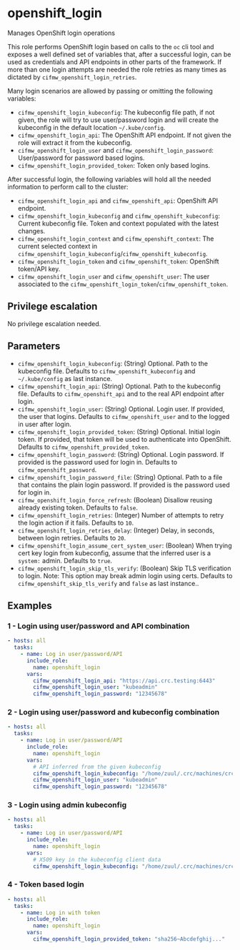# openshift_login
Manages OpenShift login operations

This role performs OpenShift login based on calls to the `oc` cli tool and exposes a well defined set of
variables that, after a successful login, can be used as credentials and API endpoints in other parts of
the framework. If more than one login attempts are needed the role retries as many times as dictated by
`cifmw_openshift_login_retries`.

Many login scenarios are allowed by passing or omitting the following variables:
- `cifmw_openshift_login_kubeconfig`: The kubeconfig file path, if not given, the role will try to use user/password login
    and will create the kubeconfig in the default location `~/.kube/config`.
- `cifmw_openshift_login_api`: The OpenShift API endpoint. If not given the role will extract it from the kubeconfig.
- `cifmw_openshift_login_user` and `cifmw_openshift_login_password`: User/password for password based logins.
- `cifmw_openshift_login_provided_token`: Token only based logins.

After successful login, the following variables will hold all the needed information to perform call to the cluster:
* `cifmw_openshift_login_api` and `cifmw_openshift_api`: OpenShift API endpoint.
* `cifmw_openshift_login_kubeconfig` and `cifmw_openshift_kubeconfig`: Current kubeconfig file. Token and context populated with the latest changes.
* `cifmw_openshift_login_context` and `cifmw_openshift_context`: The current selected context in `cifmw_openshift_login_kubeconfig`/`cifmw_openshift_kubeconfig`.
* `cifmw_openshift_login_token` and `cifmw_openshift_token`: OpenShift token/API key.
* `cifmw_openshift_login_user` and `cifmw_openshift_user`: The user associated to the `cifmw_openshift_login_token`/`cifmw_openshift_token`.

## Privilege escalation
No privilege escalation needed.

## Parameters
* `cifmw_openshift_login_kubeconfig`: (String) Optional. Path to the kubeconfig file. Defaults to `cifmw_openshift_kubeconfig` and `~/.kube/config` as last instance.
* `cifmw_openshift_login_api`: (String) Optional. Path to the kubeconfig file. Defaults to `cifmw_openshift_api` and to the real API endpoint after login.
* `cifmw_openshift_login_user`: (String) Optional. Login user. If provided, the user that logins. Defaults to `cifmw_openshift_user` and to the logged in user after login.
* `cifmw_openshift_login_provided_token`: (String) Optional. Initial login token. If provided, that token will be used to authenticate into OpenShift. Defaults to `cifmw_openshift_provided_token`.
* `cifmw_openshift_login_password`: (String) Optional. Login password. If provided is the password used for login in. Defaults to `cifmw_openshift_password`.
* `cifmw_openshift_login_password_file`: (String) Optional. Path to a file that contains the plain login password. If provided is the password used for login in.
* `cifmw_openshift_login_force_refresh`: (Boolean) Disallow reusing already existing token. Defaults to `false`.
* `cifmw_openshift_login_retries`: (Integer) Number of attempts to retry the login action if it fails. Defaults to `10`.
* `cifmw_openshift_login_retries_delay`: (Integer) Delay, in seconds, between login retries. Defaults to `20`.
* `cifmw_openshift_login_assume_cert_system_user`: (Boolean) When trying cert key login from kubeconfig, assume that the inferred user is a `system:` admin. Defaults to `true`.
* `cifmw_openshift_login_skip_tls_verify`: (Boolean) Skip TLS verification to login. Note: This option may break admin login using certs. Defaults to `cifmw_openshift_skip_tls_verify` and `false` as last instance..

## Examples
### 1 - Login using user/password and API combination
```yaml
- hosts: all
  tasks:
    - name: Log in user/password/API
      include_role:
        name: openshift_login
      vars:
        cifmw_openshift_login_api: "https://api.crc.testing:6443"
        cifmw_openshift_login_user: "kubeadmin"
        cifmw_openshift_login_password: "12345678"
```

### 2 - Login using user/password and kubeconfig combination
```yaml
- hosts: all
  tasks:
    - name: Log in user/password/API
      include_role:
        name: openshift_login
      vars:
        # API inferred from the given kubeconfig
        cifmw_openshift_login_kubeconfig: "/home/zuul/.crc/machines/crc/kubeconfig"
        cifmw_openshift_login_user: "kubeadmin"
        cifmw_openshift_login_password: "12345678"
```

### 3 - Login using admin kubeconfig
```yaml
- hosts: all
  tasks:
    - name: Log in user/password/API
      include_role:
        name: openshift_login
      vars:
        # X509 key in the kubeconfig client data
        cifmw_openshift_login_kubeconfig: "/home/zuul/.crc/machines/crc/kubeconfig"
```

### 4 - Token based login
```yaml
- hosts: all
  tasks:
    - name: Log in with token
      include_role:
        name: openshift_login
      vars:
        cifmw_openshift_login_provided_token: "sha256~Abcdefghij..."
```
